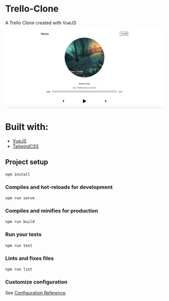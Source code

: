 # Trello-Clone
A Trello Clone created with VueJS

![alt text](https://github.com/edmiller1/wave-react-player/blob/main/waves.png?raw=true)

# Built with:
  * [VueJS](https://vuejs.org/)
  * [TailwindCSS](https://tailwindcss.com/)

## Project setup
```
npm install
```

### Compiles and hot-reloads for development
```
npm run serve
```

### Compiles and minifies for production
```
npm run build
```

### Run your tests
```
npm run test
```

### Lints and fixes files
```
npm run lint
```

### Customize configuration
See [Configuration Reference](https://cli.vuejs.org/config/).
